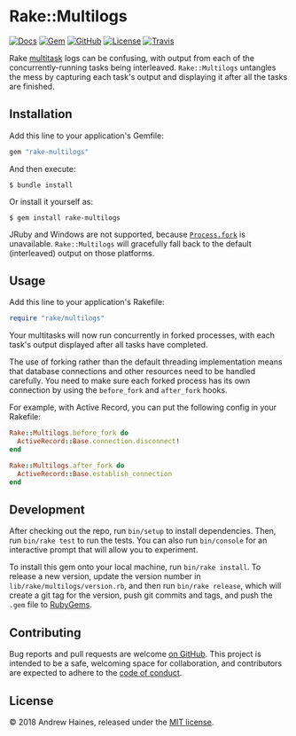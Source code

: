 # Rake::Multilogs

[![Docs](https://img.shields.io/badge/docs-github.io-blue.svg?style=flat-square)](https://haines.github.io/rake-multilogs/)
[![Gem](https://img.shields.io/gem/v/rake-multilogs.svg?style=flat-square)](https://rubygems.org/gems/rake-multilogs)
[![GitHub](https://img.shields.io/badge/github-haines%2Frake--multilogs-blue.svg?style=flat-square)](https://github.com/haines/rake-multilogs)
[![License](https://img.shields.io/github/license/haines/rake-multilogs.svg?style=flat-square)](https://github.com/haines/rake-multilogs/blob/master/LICENSE.md)
[![Travis](https://img.shields.io/travis/haines/rake-multilogs.svg?style=flat-square)](https://travis-ci.org/haines/rake-multilogs)


Rake [multitask](https://ruby.github.io/rake/Rake/DSL.html#method-i-multitask) logs can be confusing, with output from each of the concurrently-running tasks being interleaved.
`Rake::Multilogs` untangles the mess by capturing each task's output and displaying it after all the tasks are finished.


## Installation

Add this line to your application's Gemfile:

```ruby
gem "rake-multilogs"
```

And then execute:

```console
$ bundle install
```

Or install it yourself as:

```console
$ gem install rake-multilogs
```

JRuby and Windows are not supported, because  [`Process.fork`](https://ruby-doc.org/core/Process.html#method-c-fork) is unavailable.
`Rake::Multilogs` will gracefully fall back to the default (interleaved) output on those platforms.


## Usage

Add this line to your application's Rakefile:

```ruby
require "rake/multilogs"
```

Your multitasks will now run concurrently in forked processes, with each task's output displayed after all tasks have completed.

The use of forking rather than the default threading implementation means that database connections and other resources need to be handled carefully.
You need to make sure each forked process has its own connection by using the `before_fork` and `after_fork` hooks.

For example, with Active Record, you can put the following config in your Rakefile:

```ruby
Rake::Multilogs.before_fork do
  ActiveRecord::Base.connection.disconnect!
end

Rake::Multilogs.after_fork do
  ActiveRecord::Base.establish_connection
end
```


## Development

After checking out the repo, run `bin/setup` to install dependencies.
Then, run `bin/rake test` to run the tests.
You can also run `bin/console` for an interactive prompt that will allow you to experiment.

To install this gem onto your local machine, run `bin/rake install`.
To release a new version, update the version number in `lib/rake/multilogs/version.rb`, and then run `bin/rake release`, which will create a git tag for the version, push git commits and tags, and push the `.gem` file to [RubyGems](https://rubygems.org).


## Contributing

Bug reports and pull requests are welcome [on GitHub](https://github.com/haines/rake-multilogs).
This project is intended to be a safe, welcoming space for collaboration, and contributors are expected to adhere to the [code of conduct](CODE_OF_CONDUCT.md).


## License

© 2018 Andrew Haines, released under the [MIT license](LICENSE.md).
